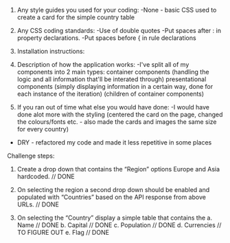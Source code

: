 1. Any style guides you used for your coding:
-None - basic CSS used to create a card for the simple country table

2. Any CSS coding standards:
-Use of double quotes
-Put spaces after : in property declarations.
-Put spaces before { in rule declarations

3. Installation instructions:

4. Description of how the application works:
-I've split all of my components into 2 main types: 
    container components (handling the logic and all information that'll be interated through)
    presentational components (simply displaying information in a certain way, done for each instance of the iteration) (children of container components)

5. If you ran out of time what else you would have done:
-I would have done alot more with the styling (centered the card on the page, changed the colours/fonts etc. - also made the cards and images the same size for every country)
- DRY - refactored my code and made it less repetitive in some places







Challenge steps:
1. Create a drop down that contains the “Region” options Europe and Asia hardcoded. // DONE 

2. On selecting the region a second drop down should be enabled and populated with
“Countries” based on the API response from above URLs. // DONE 

3. On selecting the “Country” display a simple table that contains the
a. Name // DONE
b. Capital // DONE
c. Population // DONE
d. Currencies // TO FIGURE OUT 
e. Flag // DONE
